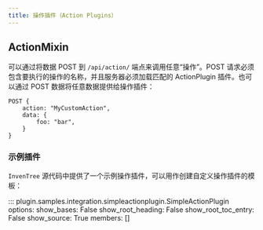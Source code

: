 ```yaml
---
title: 操作插件（Action Plugins）
---
```


## ActionMixin

可以通过将数据 POST 到 `/api/action/` 端点来调用任意“操作”。POST 请求必须包含要执行的操作的名称，并且服务器必须加载匹配的 ActionPlugin 插件。也可以通过 POST 数据将任意数据提供给操作插件：

```
POST {
    action: "MyCustomAction",
    data: {
        foo: "bar",
    }
}
```

### 示例插件

`InvenTree` 源代码中提供了一个示例操作插件，可以用作创建自定义操作插件的模板：

::: plugin.samples.integration.simpleactionplugin.SimpleActionPlugin
    options:
        show_bases: False
        show_root_heading: False
        show_root_toc_entry: False
        show_source: True
        members: []
